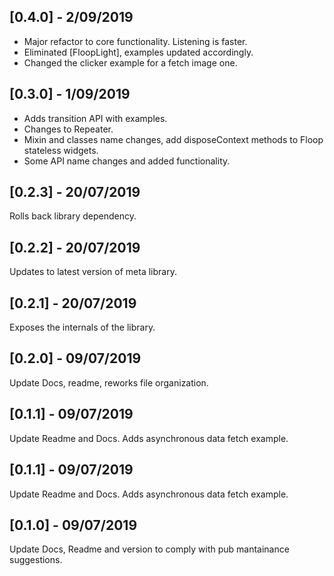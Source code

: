## [0.4.0] - 2/09/2019

- Major refactor to core functionality. Listening is faster.
- Eliminated [FloopLight], examples updated accordingly.
- Changed the clicker example for a fetch image one.

## [0.3.0] - 1/09/2019

- Adds transition API with examples.
- Changes to Repeater.
- Mixin and classes name changes, add disposeContext methods to Floop stateless widgets.
- Some API name changes and added functionality.

## [0.2.3] - 20/07/2019

Rolls back library dependency.

## [0.2.2] - 20/07/2019

Updates to latest version of meta library.

## [0.2.1] - 20/07/2019

Exposes the internals of the library.

## [0.2.0] - 09/07/2019

Update Docs, readme, reworks file organization.

## [0.1.1] - 09/07/2019

Update Readme and Docs. Adds asynchronous data fetch example.

## [0.1.1] - 09/07/2019

Update Readme and Docs. Adds asynchronous data fetch example.

## [0.1.0] - 09/07/2019

Update Docs, Readme and version to comply with pub mantainance suggestions.

